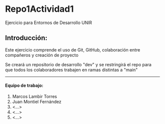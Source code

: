 # Repo1Actividad1
Ejercicio para Entornos de Desarrollo UNIR

## Introducción:
  Este ejercicio comprende el uso de Git, GitHub, colaboración entre compañeros y creación de proyecto

  Se creará un repositorio de desarrollo "dev" y se restringirá el repo para que todos los colaboradores trabajen en ramas distintas a "main"

---

#### Equipo de trabajo:

  1. Marcos Lambir Torres
  2. Juan Montiel Fernández
  3. <...>
  4. <...>
  5. <...>
